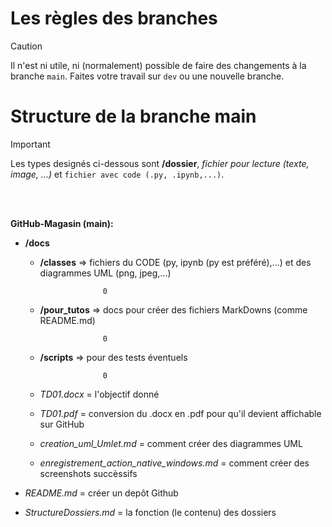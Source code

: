 
<h1> Les règles des branches</h1>

> [!CAUTION]
> Il n'est ni utile, ni (normalement) possible de faire des changements à la branche `main`. Faites votre travail sur `dev` ou une nouvelle branche.

<h1> Structure de la branche main</h1>



> [!IMPORTANT]
> Les types designés ci-dessous sont **/dossier**, _fichier pour lecture (texte, image, ...)_ et `fichier avec code (.py, .ipynb,...)`.

  
<br></br>
  
  
  
**GitHub-Magasin (main):**



+ **/docs**

  - **/classes** => fichiers du CODE (py, ipynb (py est préféré),...) et des diagrammes UML (png, jpeg,...)

                      0                

  - **/pour_tutos** => docs pour créer des fichiers MarkDowns (comme README.md)

                      0 
                 
  - **/scripts** => pour des tests éventuels

                      0                

  - _TD01.docx_ = l'objectif donné
  - _TD01.pdf_ = conversion du .docx en .pdf pour qu'il devient affichable sur GitHub 
  - _creation_uml_Umlet.md_ = comment créer des diagrammes UML
  - _enregistrement_action_native_windows.md_ = comment créer des screenshots succèssifs 
  
                 
+ _README.md_ = créer un depôt Github  
+ _StructureDossiers.md_ = la fonction (le contenu) des dossiers



